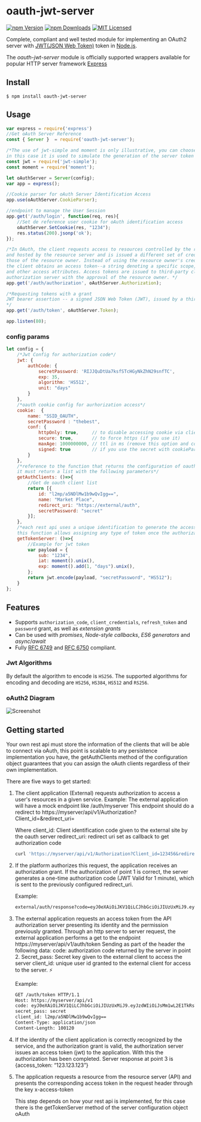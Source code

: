 # oauth-jwt-server
[![npm Version][npm-image]][npm-url]
[![npm Downloads][downloads-image]][downloads-url]
[![MIT Licensed][license-image]][license-url]

Complete, compliant and well tested module for implementing an OAuth2 server with [JWT(JSON Web Token)](http://self-issued.info/docs/draft-jones-json-web-token.html) token in [Node.js](https://nodejs.org).

The *oauth-jwt-server* module is officially supported wrappers available for popular HTTP server framework [Express](https://npmjs.org/package/express-oauth-server) 

## Install

    $ npm install oauth-jwt-server

## Usage

```javascript
var express = require('express')
//Get oAuth Server Reference
const { Server }  = require('oauth-jwt-server');

/*The use of jwt-simple and moment is only illustrative, you can choose the method that is most considered pertinent, 
in this case it is used to simulate the generation of the server token (identification of client requests for the rest api)*/
const jwt = require('jwt-simple');
const moment = require('moment');

let oAuthServer = Server(config);
var app = express();

//Cookie parser for oAuth Server Identification Access
app.use(oAuthServer.CookieParser);

//endpoint to manage the User Session
app.get('/auth/login', function(req, res){
    //Set de reference user cookie for oAuth identification access
    oAuthServer.SetCookie(res, "1234");
    res.status(200).jsonp('ok');
});

/*In OAuth, the client requests access to resources controlled by the resource owner 
and hosted by the resource server and is issued a different set of credentials than 
those of the resource owner. Instead of using the resource owner's credentials to access protected resources, 
the client obtains an access token--a string denoting a specific scope, lifetime, 
and other access attributes. Access tokens are issued to third-party clients by an 
authorization server with the approval of the resource owner. */
app.get('/auth/authorization', oAuthServer.Authorization);

/*Requesting tokens with a grant
JWT bearer assertion -- a signed JSON Web Token (JWT), issued by a third-party token service (STS) or issued by the client itself, to obtain an access and / or ID token.
*/
app.get('/auth/token', oAuthServer.Token);

app.listen(80);
```

### config params

```javascript
let config = {
    /*Jwt Config for authorization code*/
    jwt: {
        authCode: {
            secretPassword: 'RIJJQuDtUa7ksfSTcHGyNkZhN29snfTC',
            exp: 35,
            algorithm: 'HS512',
            unit: "days"
        }
    },
    /*oauth cookie config for aurhorization access*/
    cookie:  {
        name: "SSID_OAUTH",
        secretPassword : "thebest",
        conf: {
            httpOnly: true,     // to disable accessing cookie via client side js
            secure: true,       // to force https (if you use it)
            maxAge: 1000000000, // ttl in ms (remove this option and cookie will die when browser is closed)
            signed: true        // if you use the secret with cookieParser
        }
    },
    /*reference to the function that returns the configuration of oauth clients registered in your system, 
    it must return a list with the following parameters*/
    getAuthClients: ()=>{
        //Get de oauth client list
        return [{
            id: "l2mp/a5NDlMw1b9wQvIgg==", 
            name: "Market Place", 
            redirect_uri: "https://external/auth",
            secretPassword: "secret"
        }];
    },
    /*each rest api uses a unique identification to generate the access authorization (jwt), 
    this function allows assigning any type of token once the authorization has been processed*/
    getTokenServer: ()=>{
        //Example for jwt token
        var payload = {
            sub: "1234",
            iat: moment().unix(),
            exp: moment().add(1, "days").unix(),
        };
        return jwt.encode(payload, "secretPassword", "HS512");
    }
};
```

## Features

- Supports `authorization_code`, `client_credentials`, `refresh_token` and `password` grant, as well as *extension grants*
- Can be used with *promises*, *Node-style callbacks*, *ES6 generators* and *async*/*await*
- Fully [RFC 6749](https://tools.ietf.org/html/rfc6749.html) and [RFC 6750](https://tools.ietf.org/html/rfc6750.html) compliant.

### Jwt Algorithms
By default the algorithm to encode is `HS256`.
The supported algorithms for encoding and decoding are `HS256`, `HS384`, `HS512` and `RS256`.

### oAuth2 Diagram
![Screenshot](http://cloudpivot.net/auth.png)

## Getting started

Your own rest api must store the information of the clients that will be able to connect via oAuth, 
this point is scalable to any persistence implementation you have, the getAuthClients method of the configuration object 
guarantees that you can assign the oAuth clients regardless of their own implementation.

There are five ways to get started:

1. The client application (External) requests authorization to access a user's resources in a given service.
    Example:
    The external application will have a mock endpoint like
    /auth/myserver
    This endpoint should do a redirect to https://myserver/api/v1/Authorization?Client_id=&redirect_uri=

    Where
    client_id: Client identification code given to the external site by the oauth server
    redirect_uri: redirect uri set as callback to get authorization code

    ```bash
    curl 'https://myserver/api/v1/Authorization?Client_id=123456&redirect_uri=https://external/endpoint' -i -X GET
    ```

2. If the platform authorizes this request, the application receives an authorization grant.
    If the authorization of point 1 is correct, the server generates a one-time authorization code (JWT Valid for 1 minute), 
    which is sent to the previously configured redirect_uri.

    Example:
    ```bash
    external/auth/response?code=eyJ0eXAiOiJKV1QiLCJhbGciOiJIUzUxMiJ9.eyJzdWIiOnsiaWQiOiJsMm1wL2E1TkRsTXcxYjl3UXYrSWdnPT0iLCJzY2hlbWFJZCI6IjEifSwiaWF0IjoxNTUyNjI1NTIzLCJleHAiOjE1NTI2MjU1ODN9.8HDGPZ4-25WJNkEdz8P7fqW4_z2g9H8MHMFJCILP7PM1nz0sWRo8z8dCYsWKVhsQ7UTtI08ngDfbTkQSbX0qYQ
    ```

3. The external application requests an access token from the API authorization server presenting its identity and the permission previously granted.
    Through an http server to server request, the external application performs a get to the endpoint https://myserver/api/v1/auth/token
    Sending as part of the header the following data:
    code: authorization code returned by the server in point 2.
    Secret_pass: Secret key given to the external client to access the server
    client_id: unique user id granted to the external client for access to the server. ⚡

    Example:
    ```bash
    GET /auth/token HTTP/1.1
    Host: https://myserver/api/v1
    code: eyJ0eXAiOiJKV1QiLCJhbGciOiJIUzUxMiJ9.eyJzdWIiOiJsMm1wL2E1TkRsTXcxYjl3UXZJZ2c9PSIsImlhdCI6MTYzMzEyNjg2NiwiZXhwIjoxNjM2MTUwODY2fQ.LZ0g2_F3icTMRrECp8MUcg9HRsYt_-Li1lsS1hpqr1OsxsZX2nz1R8ZaCPagSWp43pz7uIcxZvhCqfnd85MMEg
    secret_pass: secret
    client_id: l2mp/a5NDlMw1b9wQvIgg==
    Content-Type: application/json
    Content-Length: 100120
    ```

4. If the identity of the client application is correctly recognized by the service, 
    and the authorization grant is valid, the authorization server issues an access token (jwt) 
    to the application. With this the authorization has been completed.
    Server response at point 3 is {access_token: “123.123.123”}

5. The application requests a resource from the resource server (API) and presents the corresponding 
    access token in the request header through the key x-access-token

    This step depends on how your rest api is implemented, for this case there is the getTokenServer 
    method of the server configuration object oAuth

[npm-image]: https://img.shields.io/npm/v/oauth-jwt-server.svg
[npm-url]: https://npmjs.org/package/oauth-jwt-server
[downloads-image]: https://img.shields.io/npm/dm/oauth-jwt-server.svg
[downloads-url]: https://npmjs.org/package/oauth-jwt-server
[license-image]: https://img.shields.io/badge/license-MIT-blue.svg
[license-url]: https://raw.githubusercontent.com/crisstroyer/node-oauth-jwt-server/master/LICENSE